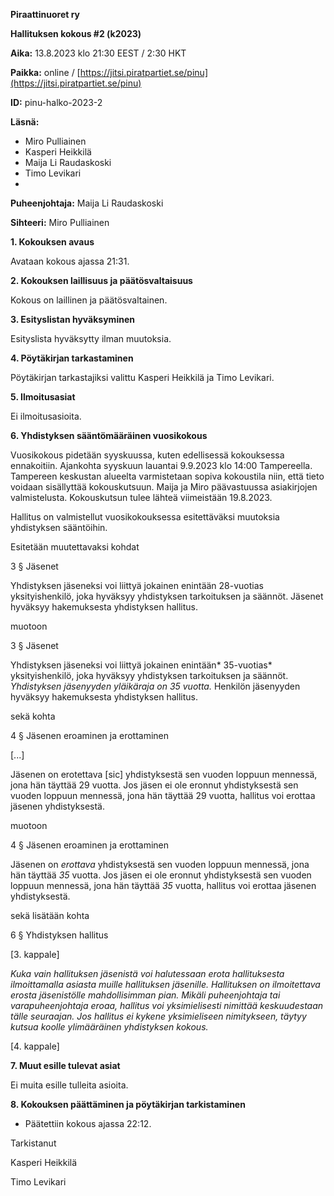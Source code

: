 
**Piraattinuoret ry**

**Hallituksen kokous #2 (k2023)**

**Aika:** 13.8.2023 klo 21:30 EEST / 2:30 HKT

**Paikka:** online / [https://jitsi.piratpartiet.se/pinu](https://jitsi.piratpartiet.se/pinu)



**ID:** pinu-halko-2023-2



**Läsnä:**

   * Miro Pulliainen
   * Kasperi Heikkilä
   * Maija Li Raudaskoski
   * Timo Levikari
   * 

**Puheenjohtaja:** Maija Li Raudaskoski

**Sihteeri:** Miro Pulliainen



**1. Kokouksen avaus**

Avataan kokous ajassa 21:31.



**2. Kokouksen laillisuus ja päätösvaltaisuus**

Kokous on laillinen ja päätösvaltainen.



**3. Esityslistan hyväksyminen**

Esityslista hyväksytty ilman muutoksia.



**4. Pöytäkirjan tarkastaminen**

Pöytäkirjan tarkastajiksi valittu Kasperi Heikkilä ja Timo Levikari.



**5. Ilmoitusasiat**

Ei ilmoitusasioita.



**6. Yhdistyksen sääntömääräinen vuosikokous**

Vuosikokous pidetään syyskuussa, kuten edellisessä kokouksessa ennakoitiin. Ajankohta syyskuun lauantai 9.9.2023 klo 14:00 Tampereella. Tampereen keskustan alueelta varmistetaan sopiva kokoustila niin, että tieto voidaan sisällyttää kokouskutsuun. Maija ja Miro päävastuussa asiakirjojen valmistelusta. Kokouskutsun tulee lähteä viimeistään 19.8.2023.



Hallitus on valmistellut vuosikokouksessa esitettäväksi muutoksia yhdistyksen sääntöihin.



Esitetään muutettavaksi kohdat



3 § Jäsenet

Yhdistyksen jäseneksi voi liittyä jokainen enintään 28-vuotias yksityishenkilö, joka hyväksyy yhdistyksen tarkoituksen ja säännöt. Jäsenet hyväksyy hakemuksesta yhdistyksen hallitus.



muotoon



3 § Jäsenet

Yhdistyksen jäseneksi voi liittyä jokainen enintään* 35-vuotias* yksityishenkilö, joka hyväksyy yhdistyksen tarkoituksen ja säännöt. *Yhdistyksen jäsenyyden yläikäraja on 35 vuotta.* Henkilön jäsenyyden hyväksyy hakemuksesta yhdistyksen hallitus.



sekä kohta



4 § Jäsenen eroaminen ja erottaminen

[...]

Jäsenen on erotettava [sic] yhdistyksestä sen vuoden loppuun mennessä, jona hän täyttää 29 vuotta. Jos jäsen ei ole eronnut yhdistyksestä sen vuoden loppuun mennessä, jona hän täyttää 29 vuotta, hallitus voi erottaa jäsenen yhdistyksestä.



muotoon



4 § Jäsenen eroaminen ja erottaminen

Jäsenen on *erottava* yhdistyksestä sen vuoden loppuun mennessä, jona hän täyttää *35* vuotta. Jos jäsen ei ole eronnut yhdistyksestä sen vuoden loppuun mennessä, jona hän täyttää *35* vuotta, hallitus voi erottaa jäsenen yhdistyksestä.



sekä lisätään kohta



6 § Yhdistyksen hallitus

[3. kappale]

*Kuka vain hallituksen jäsenistä voi halutessaan erota hallituksesta ilmoittamalla asiasta muille hallituksen jäsenille. Hallituksen on ilmoitettava erosta jäsenistölle mahdollisimman pian. Mikäli puheenjohtaja tai varapuheenjohtaja eroaa, hallitus voi yksimielisesti nimittää keskuudestaan tälle seuraajan. Jos hallitus ei kykene yksimieliseen nimitykseen, täytyy kutsua koolle ylimääräinen yhdistyksen kokous.*

[4. kappale]



**7. Muut esille tulevat asiat**

Ei muita esille tulleita asioita.



**8. Kokouksen päättäminen ja pöytäkirjan tarkistaminen**

   * Päätettiin kokous ajassa 22:12.


Tarkistanut

Kasperi Heikkilä

Timo Levikari

